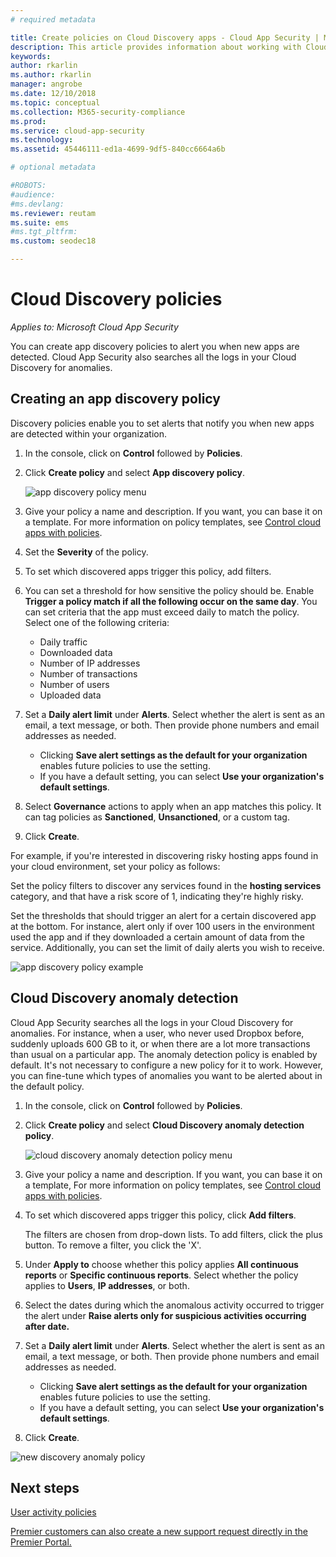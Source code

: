 ```yaml
---
# required metadata

title: Create policies on Cloud Discovery apps - Cloud App Security | Microsoft Docs
description: This article provides information about working with Cloud Discovery policies.
keywords:
author: rkarlin
ms.author: rkarlin
manager: angrobe
ms.date: 12/10/2018
ms.topic: conceptual
ms.collection: M365-security-compliance
ms.prod:
ms.service: cloud-app-security
ms.technology:
ms.assetid: 45446111-ed1a-4699-9df5-840cc6664a6b

# optional metadata

#ROBOTS:
#audience:
#ms.devlang:
ms.reviewer: reutam
ms.suite: ems
#ms.tgt_pltfrm:
ms.custom: seodec18

---
```

# Cloud Discovery policies

*Applies to: Microsoft Cloud App Security*

You can create app discovery policies to alert you when new apps are detected. Cloud App Security also searches all the logs in your Cloud Discovery for anomalies. 

## Creating an app discovery policy  
Discovery policies enable you to set alerts that notify you when new apps are detected within your organization.  
  
1. In the console, click on **Control** followed by **Policies**.  
  
2. Click **Create policy** and select **App discovery policy**.  
  
     ![app discovery policy menu](./media/app-discovery-policy-menu.png "app discovery policy menu")  
  
3. Give your policy a name and description. If you want, you can base it on a template. For more information on policy templates, see [Control cloud apps with policies](control-cloud-apps-with-policies.md).  
  
4. Set the **Severity** of the policy.

5. To set which discovered apps trigger this policy, add filters.  
  
6. You can set a threshold for how sensitive the policy should be. Enable **Trigger a policy match if all the following occur on the same day**. You can set criteria that the app must exceed daily to match the policy. Select one of the following criteria: 
     - Daily traffic
     - Downloaded data
     - Number of IP addresses
     - Number of transactions
     - Number of users
     - Uploaded data

  
7. Set a **Daily alert limit** under **Alerts**. Select whether the alert is sent as an email, a text message, or both. Then provide phone numbers and email addresses as needed.
     - Clicking **Save alert settings as the default for your organization** enables future policies to use the setting.
     - If you have a default setting, you can select **Use your organization's default settings**.
  
8. Select **Governance** actions to apply when an app matches this policy. It can tag policies as **Sanctioned**, **Unsanctioned**, or a custom tag. 

9. Click **Create**.  
  
For example, if you're interested in discovering risky hosting apps found in your cloud environment, set your policy as follows:  
  
Set the policy filters to discover any services found in the **hosting services** category, and that have a risk score of 1, indicating they're highly risky.

 Set the thresholds that should trigger an alert for a certain discovered app at the bottom. For instance, alert only if over 100 users in the environment used the app and if they downloaded a certain amount of data from the service.
Additionally, you can set the limit of daily alerts you wish to receive.  
  
![app discovery policy example](./media/app-discovery-policy-example.png "app discovery policy example")  
  
## Cloud Discovery anomaly detection

Cloud App Security searches all the logs in your Cloud Discovery for anomalies. For instance, when a user, who never used Dropbox before, suddenly uploads 600 GB to it, or when there are a lot more transactions than usual on a particular app. The anomaly detection policy is enabled by default. It's not necessary to configure a new policy for it to work. However, you can fine-tune which types of anomalies you want to be alerted about in the default policy.  
  
1. In the console, click on **Control** followed by **Policies**.  
  
2. Click **Create policy** and select **Cloud Discovery anomaly detection policy**.  
  
     ![cloud discovery anomaly detection policy menu](./media/cloud-discovery-anomaly-detection-policy-menu.png "cloud discovery anomaly detection policy menu")  
  
3. Give your policy a name and description. If you want, you can base it on a template, For more information on policy templates, see [Control cloud apps with policies](control-cloud-apps-with-policies.md).  
  
4. To set which discovered apps trigger this policy, click **Add filters**.  
  
     The filters are chosen from drop-down lists. To add filters, click the plus button. To remove a filter, you click the 'X'. 
  
5. Under **Apply to** choose whether this policy applies **All continuous reports** or **Specific continuous reports**. Select whether the policy applies to **Users**, **IP addresses**, or both.  
  
6. Select the dates during which the anomalous activity occurred to trigger the alert under **Raise alerts only for suspicious activities occurring after date.**  
  
7. Set a **Daily alert limit** under **Alerts**. Select whether the alert is sent as an email, a text message, or both. Then provide phone numbers and email addresses as needed.
     - Clicking **Save alert settings as the default for your organization** enables future policies to use the setting.
     - If you have a default setting, you can select **Use your organization's default settings**.
  
8. Click **Create**.  
  
![new discovery anomaly policy](./media/new-discovery-anomaly-policy.png "new discovery anomaly policy")  
  
## Next steps 
[User activity policies](user-activity-policies.md)   

[Premier customers can also create a new support request directly in the Premier Portal.](https://premier.microsoft.com/)  
  
  

